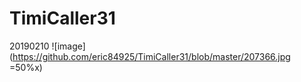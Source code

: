 # TimiCaller31
20190210
![image](https://github.com/eric84925/TimiCaller31/blob/master/207366.jpg =50%x)
